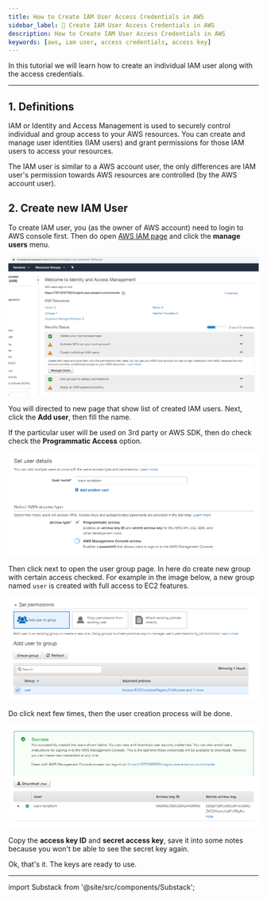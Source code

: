 ```yaml
---
title: How to Create IAM User Access Credentials in AWS
sidebar_label: 📝 Create IAM User Access Credentials in AWS
description: How to Create IAM User Access Credentials in AWS
keywords: [aws, iam user, access credentials, access key]
---
```


In this tutorial we will learn how to create an individual IAM user along with the access credentials.

---

## 1. Definitions

IAM or Identity and Access Management is used to securely control individual and group access to your AWS resources. You can create and manage user identities (IAM users) and grant permissions for those IAM users to access your resources.

The IAM user is similar to a AWS account user, the only differences are IAM user's permission towards AWS resources are controlled (by the AWS account user).

## 2. Create new IAM User

To create IAM user, you (as the owner of AWS account) need to login to AWS console first. Then do open [AWS IAM page](https://console.aws.amazon.com/iam/home?region=ap-southeast-1#/home) and click the **manage users** menu.

![AWS - Create IAM User](img/aws-create-iam-user-access-credentials-1.png)

You will directed to new page that show list of created IAM users. Next, click the **Add user**, then fill the name.

If the particular user will be used on 3rd party or AWS SDK, then do check check the **Programmatic Access** option.

![AWS - Create IAM User - programmatic access](img/aws-create-iam-user-access-credentials-2.png)

Then click next to open the user group page. In here do create new group with certain access checked. For example in the image below, a new group named `user` is created with full access to EC2 features.

![AWS - Create IAM User - iam user group](img/aws-create-iam-user-access-credentials-3.png)

Do click next few times, then the user creation process will be done.

![AWS - Create IAM User - access key and secret key](img/aws-create-iam-user-access-credentials-4.png)

Copy the **access key ID** and **secret access key**, save it into some notes because you won't be able to see the secret key again.

Ok, that's it. The keys are ready to use.

---

import Substack from '@site/src/components/Substack';

<Substack />
